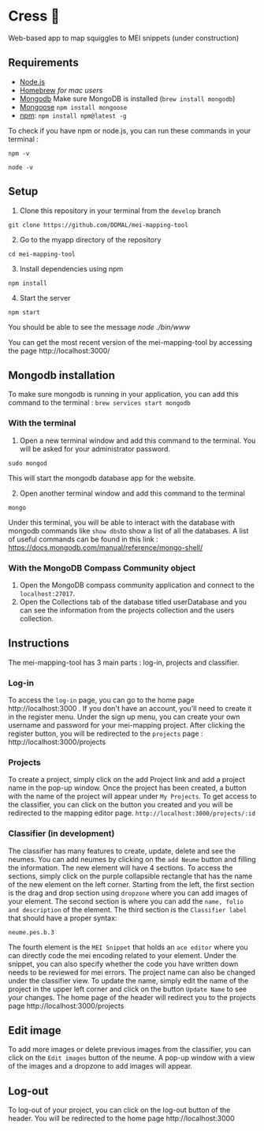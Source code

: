 # Cress 🎵
Web-based app to map squiggles to MEI snippets (under construction)

## Requirements
* [Node.js](https://nodejs.org/en/download/)
* [Homebrew](https://brew.sh/) *for mac users*
* [Mongodb](https://docs.mongodb.com/manual/installation/) Make sure MongoDB is installed (`brew install mongodb`)
* [Mongoose](https://mongoosejs.com/docs/) `npm install mongoose`
* [npm](https://www.npmjs.com/get-npm):
 `npm install npm@latest -g` 
 
 To check if you have npm or node.js, you can run these commands in your terminal :
 
  `npm -v`
 
  `node -v`

## Setup

1. Clone this repository in your terminal from the `develop` branch

  `git clone https://github.com/DDMAL/mei-mapping-tool`

2. Go to the myapp directory of the repository

  `cd mei-mapping-tool`

3. Install dependencies using npm

  `npm install`

4. Start the server

  `npm start`
  
  You should be able to see the message *node ./bin/www*

You can get the most recent version of the mei-mapping-tool by accessing the page http://localhost:3000/

## Mongodb installation

To make sure mongodb is running in your application, you can add this command to the terminal :
`brew services start mongodb`

 ### With the terminal
 1. Open a new terminal window and add this command to the terminal. You will be asked for your administrator password.
 
  `sudo mongod`
  
  This will start the mongodb database app for the website.
  
 2. Open another terminal window and add this command to the terminal
 
  `mongo`
  
  Under this terminal, you will be able to interact with the database with mongodb commands like `show dbs`to show a list of all the databases. A list of useful commands can be found in this link : https://docs.mongodb.com/manual/reference/mongo-shell/
 
 ### With the MongoDB Compass Community object
 1. Open the MongoDB compass community application and connect to the `localhost:27017`.
 2. Open the Collections tab of the database titled userDatabase and you can see the information from the projects collection and the users collection.
 
## Instructions

The mei-mapping-tool has 3 main parts : log-in, projects and classifier.

### Log-in
To access the `log-in` page, you can go to the home page http://localhost:3000 . If you don't have an account, you'll need to create it in the register menu.
Under the sign up menu, you can create your own username and password for your mei-mapping project.
After clicking the register button, you will be redirected to the `projects` page :
http://localhost:3000/projects

### Projects
To create a project, simply click on the add Project link and add a project name in the pop-up window. 
Once the project has been created, a button with the name of the project will appear under `My Projects`. To get access to the classifier, you can click on the button you created and you will be redirected to the mapping editor page. `http://localhost:3000/projects/:id`

### Classifier (in development)
The classifier has many features to create, update, delete and see the neumes. You can add neumes by clicking on the `add Neume` button and filling the information. The new element will have 4 sections. To access the sections, simply click on the purple collapsible rectangle that has the name of the new element on the left corner. 
Starting from the left, the first section is the drag and drop section using `dropzone` where you can add images of your element. The second section is where you can add the `name, folio and description` of the element. The third section is the `Classifier label` that should have a proper syntax:

`neume.pes.b.3` 

The fourth element is the `MEI Snippet` that holds an `ace editor` where you can directly code the mei encoding related to your element. Under the snippet, you can also specify whether the code you have written down needs to be reviewed for mei errors.
The project name can also be changed under the classifier view. To update the name, simply edit the name of the project in the upper left corner and click on the button `Update Name` to see your changes. 
The home page of the header will redirect you to the projects page http://localhost:3000/projects
## Edit image
To add more images or delete previous images from the classifier, you can click on the `Edit images` button of the neume. A pop-up window with a view of the images and a dropzone to add images will appear. 
## Log-out
To log-out of your project, you can click on the log-out button of the header. You will be redirected to the home page http://localhost:3000
